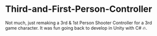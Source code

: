# Third-and-First-Person-Controller

Not much, just remaking a 3rd & 1st Person Shooter Controller for a 3rd game character.
It was fun going back to develop in Unity with C# 🔥.
